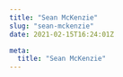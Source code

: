 ```yaml
---
title: "Sean McKenzie"
slug: "sean-mckenzie"
date: 2021-02-15T16:24:01Z

meta:
  title: "Sean McKenzie"
---
```


